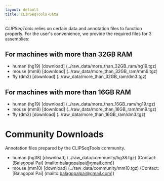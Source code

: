```yaml
---
layout: default
title: CLIPSeqTools-Data
---
```


_CLIPSeqTools_ relies on certain data and annotation files to function
properly. For the user's convenience, we provide the required files for 3
assemblies:

## For machines with **more** than 32GB RAM

* human (hg19) [download] (../raw_data/more_than_32GB_ram/hg19.tgz)
* mouse (mm9)  [download] (../raw_data/more_than_32GB_ram/mm9.tgz)
* fly (dm3)   [download] (../raw_data/more_than_32GB_ram/dm3.tgz)

## For machines with **more** than 16GB RAM

* human (hg19) [download] (../raw_data/more_than_16GB_ram/hg19.tgz)
* mouse (mm9)  [download] (../raw_data/more_than_16GB_ram/mm9.tgz)
* fly (dm3)   [download] (../raw_data/more_than_16GB_ram/dm3.tgz)

# Community Downloads
Annotation files prepared by the CLIPSeqTools community.

* human (hg38) [download] (../raw_data/community/hg38.tgz) (Contact: [Balagopal Pai] (mailto:balagopalpai@gmail.com))
* mouse (mm10) [download] (../raw_data/community/mm10.tgz) (Contact: [Balagopal Pai] (mailto:balagopalpai@gmail.com))
